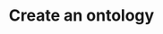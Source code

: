 ---
layout: article-start
title: Create an ontology
description: Tutorial for how to create an ontology for Weaviate by means of an example.
topic: Tutorials
tags: ['weaviate']
video-link: 
video-caption: 
menu-order: 2
open-graph-type: article
---